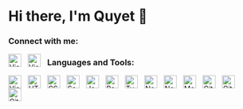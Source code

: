 # Hi there, I'm Quyet 👋 

### Connect with me:
<img align="left" alt="Visual Studio Code" width="26px" src="https://cdn-icons.flaticon.com/png/512/2504/premium/2504903.png?token=exp=1645581373~hmac=6cc77f74e1c6aefa0b496397aefb1e46" style="padding-right:10px;" />
<img align="left" alt="Visual Studio Code" width="26px" src="https://cdn-icons.flaticon.com/png/512/3670/premium/3670236.png?token=exp=1645581400~hmac=160f0693851e7a50654687175cd40336" style="padding-right:10px;" />








### Languages and Tools:
<img align="left" alt="Visual Studio Code" width="26px" src="https://cdn.jsdelivr.net/gh/devicons/devicon/icons/vscode/vscode-original.svg" style="padding-right:10px;" />
<img align="left" alt="HTML5" width="26px" src="https://cdn.jsdelivr.net/gh/devicons/devicon/icons/html5/html5-original.svg" style="padding-right:10px;" />
<img align="left" alt="CSS3" width="26px" src="https://cdn.jsdelivr.net/gh/devicons/devicon/icons/css3/css3-original.svg" style="padding-right:10px;" />
<img align="left" alt="Sass" width="26px" src="https://cdn.jsdelivr.net/gh/devicons/devicon/icons/sass/sass-original.svg" style="padding-right:10px;" />
<img align="left" alt="JavaScript" width="26px" src="https://cdn.jsdelivr.net/gh/devicons/devicon/icons/javascript/javascript-original.svg" style="padding-right:10px;" />
<img align="left" alt="React" width="26px" src="https://cdn.jsdelivr.net/gh/devicons/devicon/icons/react/react-original.svg" style="padding-right:10px;" />
<img align="left" alt="Typescript" width="26px" src="https://cdn-icons-png.flaticon.com/128/919/919832.png" style="padding-right:10px;" />
<img align="left" alt="Nextjs" width="26px" src="https://cdn.worldvectorlogo.com/logos/next-js.svg" style="padding-right:10px;" />
<img align="left" alt="Node.js" width="26px" src="https://cdn.jsdelivr.net/gh/devicons/devicon/icons/nodejs/nodejs-original.svg" style="padding-right:10px;" />
<img align="left" alt="MongoDB" width="26px" src="https://cdn.jsdelivr.net/gh/devicons/devicon/icons/mongodb/mongodb-original.svg" style="padding-right:10px;" />
<img align="left" alt="Git" width="26px" src="https://cdn.jsdelivr.net/gh/devicons/devicon/icons/git/git-original.svg" style="padding-right:10px;" />
<img align="left" alt="GitHub" width="26px" src="https://user-images.githubusercontent.com/3369400/139447912-e0f43f33-6d9f-45f8-be46-2df5bbc91289.png" style="padding-right:10px;" />
<img align="left" alt="GitHub" width="26px" src="https://upload.wikimedia.org/wikipedia/commons/thumb/3/35/Tux.svg/800px-Tux.svg.png" style="padding-right:10px;" />
